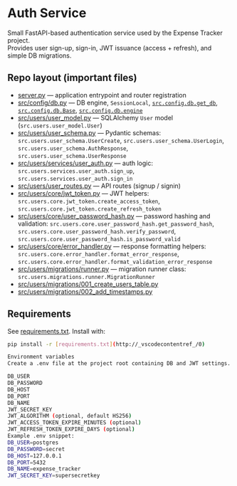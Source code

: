 # Auth Service

Small FastAPI-based authentication service used by the Expense Tracker project.  
Provides user sign-up, sign-in, JWT issuance (access + refresh), and simple DB migrations.

## Repo layout (important files)
- [server.py](server.py) — application entrypoint and router registration  
- [src/config/db.py](src/config/db.py) — DB engine, `SessionLocal`, [`src.config.db.get_db`](src/config/db.py), [`src.config.db.Base`](src/config/db.py), [`src.config.db.engine`](src/config/db.py)  
- [src/users/user_model.py](src/users/user_model.py) — SQLAlchemy `User` model (`src.users.user_model.User`)  
- [src/users/user_schema.py](src/users/user_schema.py) — Pydantic schemas: `src.users.user_schema.UserCreate`, `src.users.user_schema.UserLogin`, `src.users.user_schema.AuthResponse`, `src.users.user_schema.UserResponse`  
- [src/users/services/user_auth.py](src/users/services/user_auth.py) — auth logic: `src.users.services.user_auth.sign_up`, `src.users.services.user_auth.sign_in`  
- [src/users/user_routes.py](src/users/user_routes.py) — API routes (signup / signin)  
- [src/users/core/jwt_token.py](src/users/core/jwt_token.py) — JWT helpers: `src.users.core.jwt_token.create_access_token`, `src.users.core.jwt_token.create_refresh_token`  
- [src/users/core/user_password_hash.py](src/users/core/user_password_hash.py) — password hashing and validation: `src.users.core.user_password_hash.get_password_hash`, `src.users.core.user_password_hash.verify_password`, `src.users.core.user_password_hash.is_password_valid`  
- [src/users/core/error_handler.py](src/users/core/error_handler.py) — response formatting helpers: `src.users.core.error_handler.format_error_response`, `src.users.core.error_handler.format_validation_error_response`  
- [src/users/migrations/runner.py](src/users/migrations/runner.py) — migration runner class: `src.users.migrations.runner.MigrationRunner`  
- [src/users/migrations/001_create_users_table.py](src/users/migrations/001_create_users_table.py)  
- [src/users/migrations/002_add_timestamps.py](src/users/migrations/002_add_timestamps.py)

## Requirements
See [requirements.txt](requirements.txt). Install with:

```sh
pip install -r [requirements.txt](http://_vscodecontentref_/0)

Environment variables
Create a .env file at the project root containing DB and JWT settings. The code expects the following variables (names used in src/config/db.py and src/users/core/jwt_token.py):

DB_USER
DB_PASSWORD
DB_HOST
DB_PORT
DB_NAME
JWT_SECRET_KEY
JWT_ALGORITHM (optional, default HS256)
JWT_ACCESS_TOKEN_EXPIRE_MINUTES (optional)
JWT_REFRESH_TOKEN_EXPIRE_DAYS (optional)
Example .env snippet:
DB_USER=postgres
DB_PASSWORD=secret
DB_HOST=127.0.0.1
DB_PORT=5432
DB_NAME=expense_tracker
JWT_SECRET_KEY=supersecretkey
